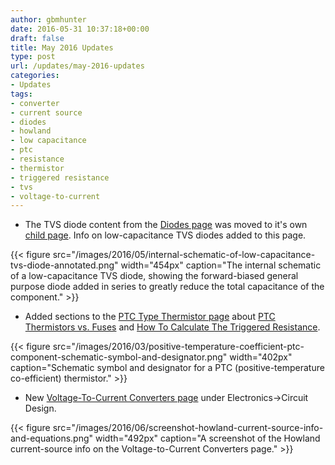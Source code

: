 ```yaml
---
author: gbmhunter
date: 2016-05-31 10:37:18+00:00
draft: false
title: May 2016 Updates
type: post
url: /updates/may-2016-updates
categories:
- Updates
tags:
- converter
- current source
- diodes
- howland
- low capacitance
- ptc
- resistance
- thermistor
- triggered resistance
- tvs
- voltage-to-current
---
```


  * The TVS diode content from the [Diodes page](http://blog.mbedded.ninja/electronics/components/diodes) was moved to it's own [child page](http://blog.mbedded.ninja/electronics/components/diodes/tvs-diodes). Info on low-capacitance TVS diodes added to this page.  
  
{{< figure src="/images/2016/05/internal-schematic-of-low-capacitance-tvs-diode-annotated.png" width="454px" caption="The internal schematic of a low-capacitance TVS diode, showing the forward-biased general purpose diode added in series to greatly reduce the total capacitance of the component."  >}}  
  
  * Added sections to the [PTC Type Thermistor page](http://blog.mbedded.ninja/electronics/components/circuit-protection/ptc-type-thermistor) about [PTC Thermistors vs. Fuses](http://blog.mbedded.ninja/electronics/components/circuit-protection/ptc-type-thermistor#ptc-thermistors-vs-fuses) and [How To Calculate The Triggered Resistance](http://blog.mbedded.ninja/electronics/components/circuit-protection/ptc-type-thermistor#how-to-calculate-the-triggered-resistance).  
  
{{< figure src="/images/2016/03/positive-temperature-coefficient-ptc-component-schematic-symbol-and-designator.png" width="402px" caption="Schematic symbol and designator for a PTC (positive-temperature co-efficient) thermistor."  >}}  
  
  * New [Voltage-To-Current Converters page](http://blog.mbedded.ninja/electronics/circuit-design/voltage-to-current-converters) under Electronics->Circuit Design.  
  
{{< figure src="/images/2016/06/screenshot-howland-current-source-info-and-equations.png" width="492px" caption="A screenshot of the Howland current-source info on the Voltage-to-Current Converters page."  >}}
